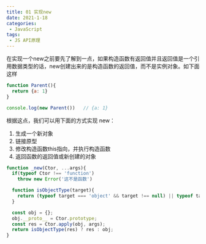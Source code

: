 ```yaml
---
title: 01 实现new
date: 2021-1-18
categories:
 - JavaScript
tags:
 - JS API原理
---
```




在实现一个new之前要先了解到一点，如果构造函数有返回值并且返回值是一个引用数据类型的话，new创建出来的是构造函数的返回值，而不是实例对象。如下面这样

```js
function Parent(){
  return {a: 1}
}

console.log(new Parent())	// {a: 1}
```

根据这点，我们可以用下面的方式实现 new：

1. 生成一个新对象
2. 链接原型
3. 修改构造函数this指向，并执行构造函数
4. 返回函数的返回值或新创建的对象

```js
function _new(Ctor, ...args){
  if(typeof Ctor !== 'function')
    throw new Error('这不是函数')

  function isObjectType(target){
    return (typeof target === 'object' && target !== null) || typeof target === 'function'
  }

  const obj = {};
  obj.__proto__ = Ctor.prototype;
  const res = Ctor.apply(obj, args);
  return isObjectType(res) ? res : obj;
}
```

